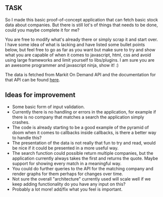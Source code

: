 TASK
--------

So I made this basic proof-of-concept application that can fetch basic stock data about
companies. But there is still lot's of things that needs to be done, could you maybe complete it for me?

You are free to modify what's already there or simply scrap it and start over. I have some idea of what is lacking and have listed 
some bullet points below, but feel free to go as far as you want but make sure to try and show what you are capable of when it comes
to javascript, html, css and avoid using large frameworks and limit yourself to libs/plugins. I am sure you are an awesome programmer and javascript
ninja, show it! :)

The data is fetched from Markit On Demand API and the documentation for that API can be found [here](http://dev.markitondemand.com/).

## Ideas for improvement

* Some basic form of input validation.
* Currently there is no handling or errors in the application, for example if there is no company that matches a search the application simply crashes.
* The code is already starting to be a good example of the pyramid of doom when it comes to callbacks inside callbacks, is there a better way to handle this? 
* The presentation of the data is not really that fun to try and read, would be nice if it could be presented in a more useful way.
* The search function could possible return multiple companies, but the application currently always takes the first and returns the quote. Maybe support for showing every match in a meaningful way.
* You could do further queries to the API for the matching company and render graphs for them perhaps for changes over time.
* Not sure the overall "architecture" currently used will scale well if we keep adding functionality do you have any input on this?
* Probably a lot more! add/fix what you feel is important.
